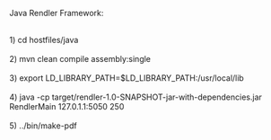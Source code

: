 Java Rendler Framework:

<br> 1) cd hostfiles/java </br> 
<br> 2) mvn clean compile assembly:single </br>
<br> 3) export LD_LIBRARY_PATH=$LD_LIBRARY_PATH:/usr/local/lib </br>
<br> 4) java -cp target/rendler-1.0-SNAPSHOT-jar-with-dependencies.jar RendlerMain 127.0.1.1:5050 250 </br>
<br> 5) ../bin/make-pdf </br>

